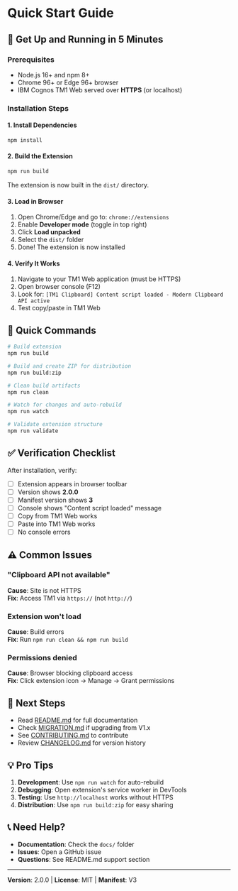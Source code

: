 # Quick Start Guide

## 🚀 Get Up and Running in 5 Minutes

### Prerequisites

- Node.js 16+ and npm 8+
- Chrome 96+ or Edge 96+ browser
- IBM Cognos TM1 Web served over **HTTPS** (or localhost)

### Installation Steps

#### 1. Install Dependencies

```bash
npm install
```

#### 2. Build the Extension

```bash
npm run build
```

The extension is now built in the `dist/` directory.

#### 3. Load in Browser

1. Open Chrome/Edge and go to: `chrome://extensions`
2. Enable **Developer mode** (toggle in top right)
3. Click **Load unpacked**
4. Select the `dist/` folder
5. Done! The extension is now installed

#### 4. Verify It Works

1. Navigate to your TM1 Web application (must be HTTPS)
2. Open browser console (F12)
3. Look for: `[TM1 Clipboard] Content script loaded - Modern Clipboard API active`
4. Test copy/paste in TM1 Web

## 📝 Quick Commands

```bash
# Build extension
npm run build

# Build and create ZIP for distribution
npm run build:zip

# Clean build artifacts
npm run clean

# Watch for changes and auto-rebuild
npm run watch

# Validate extension structure
npm run validate
```

## ✅ Verification Checklist

After installation, verify:

- [ ] Extension appears in browser toolbar
- [ ] Version shows **2.0.0**
- [ ] Manifest version shows **3**
- [ ] Console shows "Content script loaded" message
- [ ] Copy from TM1 Web works
- [ ] Paste into TM1 Web works
- [ ] No console errors

## ⚠️ Common Issues

### "Clipboard API not available"

**Cause**: Site is not HTTPS  
**Fix**: Access TM1 via `https://` (not `http://`)

### Extension won't load

**Cause**: Build errors  
**Fix**: Run `npm run clean && npm run build`

### Permissions denied

**Cause**: Browser blocking clipboard access  
**Fix**: Click extension icon → Manage → Grant permissions

## 🎯 Next Steps

- Read [README.md](README.md) for full documentation
- Check [MIGRATION.md](docs/MIGRATION.md) if upgrading from V1.x
- See [CONTRIBUTING.md](CONTRIBUTING.md) to contribute
- Review [CHANGELOG.md](CHANGELOG.md) for version history

## 💡 Pro Tips

1. **Development**: Use `npm run watch` for auto-rebuild
2. **Debugging**: Open extension's service worker in DevTools
3. **Testing**: Use `http://localhost` works without HTTPS
4. **Distribution**: Use `npm run build:zip` for easy sharing

## 📞 Need Help?

- **Documentation**: Check the `docs/` folder
- **Issues**: Open a GitHub issue
- **Questions**: See README.md support section

---

**Version**: 2.0.0 | **License**: MIT | **Manifest**: V3

